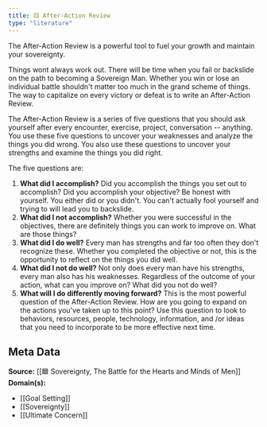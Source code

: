 ```yaml
---
title: 🟨 After-Action Review
type: "literature"
---
```


The After-Action Review is a powerful tool to fuel your growth and maintain your sovereignty.

Things wont always work out. There will be time when you fail or backslide on the path to becoming a Sovereign Man. Whether you win or lose an individual battle shouldn't matter too much in the grand scheme of things. The way to capitalize on every victory or defeat is to write an After-Action Review.

The After-Action Review is a series of five questions that you should ask yourself after every encounter, exercise, project, conversation -- anything. You use these five questions to uncover your weaknesses and analyze the things you did wrong. You also use these questions to uncover your strengths and examine the things you did right.

The five questions are:

1. **What did I accomplish?** Did you accomplish the things you set out to accomplish? Did you accomplish your objective? Be honest with yourself. You either did or you didn't. You can't actually fool yourself and trying to will lead you to backslide.
2. **What did I not accomplish?** Whether you were successful in the objectives, there are definitely things you can work to improve on. What are those things?
3. **What did I do well?** Every man has strengths and far too often they don't recognize these. Whether you completed the objective or not, this is the opportunity to reflect on the things you did well.
4. **What did I not do well?** Not only does every man have his strengths, every man also has his weaknesses. Regardless of the outcome of your action, what can you improve on? What did you not do well?
5. **What will I do differently moving forward?** This is the most powerful question of the After-Action Review. How are you going to expand on the actions you've taken up to this point? Use this question to look to behaviors, resources, people, technology, information, and /or ideas that you need to incorporate to be more effective next time.

## Meta Data

**Source:** [[🟦 Sovereignty, The Battle for the Hearts and Minds of Men]]
**Domain(s):**
- [[Goal Setting]]
- [[Sovereignty]]
- [[Ultimate Concern]]